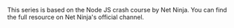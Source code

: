 This series is based on the Node JS crash course by Net Ninja. You can find the full resource on Net Ninja's official channel.
